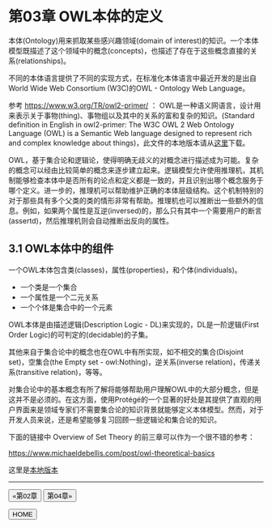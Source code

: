 # 第03章 OWL本体的定义

本体(Ontology)用来抓取某些感兴趣领域(domain of interest)的知识。一个本体模型既描述了这个领域中的概念(concepts)，也描述了存在于这些概念直接的关系(relationships)。

不同的本体语言提供了不同的实现方式，在标准化本体语言中最近开发的是出自World Wide Web Consortium (W3C)的OWL - Ontology Web Language。

参考 https://www.w3.org/TR/owl2-primer/ ： OWL是一种语义网语言，设计用来表示关于事物(thing)、事物组以及其中的关系的富和复杂的知识。(Standard definition in English in owl2-primer: The W3C OWL 2 Web Ontology Language (OWL) is a Semantic Web language designed to represent rich and complex knowledge about things)，此文件的本地版本请从[这里](../docs/owl2-primer.pdf)下载。

OWL，基于集合论和逻辑论，使得明确无歧义的对概念进行描述成为可能。复杂的概念可以经由比较简单的概念来逐步建立起来。逻辑模型允许使用推理机，其机制能够检查本体中是否所有的论点和定义都是一致的，并且识别出哪个概念服务于哪个定义。进一步的，推理机可以帮助维护正确的本体层级结构。这个机制特别的对于那些具有多个父类的类的情形非常有帮助。推理机也可以推断出一些额外的信息。例如，如果两个属性是互逆(inversed)的，那么只有其中一个需要用户的断言(assertd)，然后推理机则会自动推断出反向的属性。

## 3.1 OWL本体中的组件

一个OWL本体包含类(classes)，属性(properties)，和个体(individuals)。

- 一个类是一个集合
- 一个属性是一个二元关系
- 一个个体是集合中的一个元素

OWL本体是由描述逻辑(Description Logic - DL)来实现的，DL是一阶逻辑(First Order Logic)的可判定的(decidable)的子集。

其他来自于集合论中的概念也在OWL中有所实现，如不相交的集合(Disjoint set)，空集合(the Empty set - owl:Nothing)，逆关系(inverse relation)，传递关系(transitive relation)，等等。

对集合论中的基本概念有所了解将能够帮助用户理解OWL中的大部分概念，但是这并不是必须的。在这方面，使用Protégé的一个显著的好处是其提供了直观的用户界面来是领域专家们不需要集合论的知识背景就能够定义本体模型。然而，对于开发人员来说，还是希望能够复习回顾一些逻辑论和集合论的知识。

下面的链接中 Overview of Set Theory 的前三章可以作为一个很不错的参考：

https://www.michaeldebellis.com/post/owl-theoretical-basics

这里是[本地版本](Partee%20et%20al.pdf)

---

[<button type="button">«第02章</button>](../第02章/README.md) [<button type="button">第04章»</button>](../第04章/README.md)

[<button type="button">HOME</button>](../README.md)